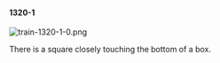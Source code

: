 #### 1320-1
![train-1320-1-0.png](https://github.com/lil-lab/nlvr/raw/master/nlvr/train/images/0/train-1320-1-0.png "train-1320-1-0.png")

There is a square closely touching the bottom of a box.